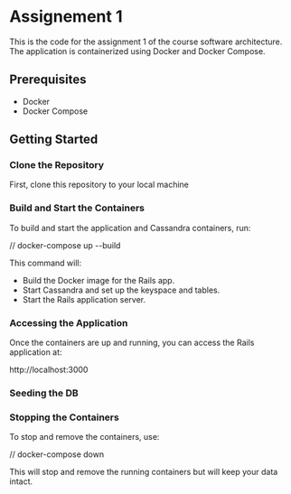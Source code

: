 # Assignement 1

This is the code for the assignment 1 of the course software architecture. The application is containerized using Docker and Docker Compose.

## Prerequisites

- Docker
- Docker Compose

## Getting Started

### Clone the Repository

First, clone this repository to your local machine

### Build and Start the Containers

To build and start the application and Cassandra containers, run:

// docker-compose up --build

This command will:

- Build the Docker image for the Rails app.
- Start Cassandra and set up the keyspace and tables.
- Start the Rails application server.

### Accessing the Application

Once the containers are up and running, you can access the Rails application at:

http://localhost:3000

### Seeding the DB

### Stopping the Containers

To stop and remove the containers, use:

// docker-compose down

This will stop and remove the running containers but will keep your data intact.
